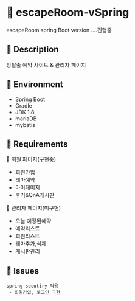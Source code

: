 # :pencil: escapeRoom-vSpring
escapeRoom spring Boot version ....진행중

## :pushpin: Description
방탈출 예약 사이트 & 관리자 페이지 

## :pushpin: Environment
+ Spring Boot
+ Gradle
+ JDK 1.8
+ mariaDB
+ mybatis

## :pushpin: Requirements
:small_orange_diamond: 회원 페이지(구현중)
  - 회원가입
  - 테마예약
  - 마이페이지
  - 후기&QnA게시판

:small_orange_diamond: 관리자 페이지(미구현)
  - 오늘 예정된예약
  - 예약리스트
  - 회원리스트
  - 테마추가,삭제
  - 게시판관리


## :pushpin: Issues
```
spring secutiry 적용
 - 회원가입, 로그인 구현

```


